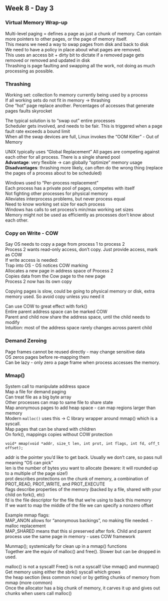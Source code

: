 ## Week 8 - Day 3
### Virtual Memory Wrap-up
Multi-level paging = defines a page as just a chunk of memory. Can contain more pointers to other pages, or the page of memory itself.  
This means we need a way to swap pages from disk and back to disk  
We need to have a policy in place about what pages are removed.  
This uses an access bit + dirty bit to dictate if a removed page gets removed or removed and updated in disk  
Thrashing is page faulting and swapping all the work, not doing as much processing as possible. 

### Thrashing 
Working set: collection fo memory currently being used by a process  
If all working sets do not fit in memory -> thrashing  
One “hot” page replace another. Percentages of accesses that generate pages faults skyrocket

The typical solution is to “swap out” entire processes  
Scheduler gets involved, and needs to be fair. This is triggered when a page fault rate exceeds a bound limit  
When all the swap devices are full, Linux invokes the “OOM Killer” - Out of Memory

UNIX typically uses “Global Replacement” 
All pages are competing against each other for all process. There is a single shared pool  
**Advantage**: very flexible -> can globally “optimize” memory usage  
**Disadvantages**: thrashing more likely, can often do the wrong thing (replace the pages of a process about to be scheduled)

Windows used to “Per-process replacement”  
Each process has a private pool of pages, competes with itself  
Not fighting other processes for physical memory  
Alleviates interprocess problems, but never process equal  
Need to know working set size for each process  
Windows has calls to set process’s min/max working set sizes  
Memory might not be used as efficiently as processes don’t know about each other. 

### Copy on Write - COW
Say OS needs to copy a page from process 1 to process 2  
Process 2 wants read-only access, don’t copy. Just provide access, mark as COW  
If write access is needed:  
Trap into OS - OS notices COW marking  
Allocates a new page in address space of Process 2  
Copies data from the Cow page to the new page  
Process 2 now has its own copy

Copying pages is slow, could be going to physical memory or disk, extra memory used. So avoid copy unless you need it

Can use COW to great effect with fork()  
Entire parent address space can be marked COW  
Parent and child now share the address space, until the child needs to modify  
Intuition: most of the address space rarely changes across parent child

### Demand Zeroing
Page frames cannot be reused directly - may change sensitive data  
OS zeros pages before re-mapping them  
Can be lazy - only zero a page frame when process accesses the memory. 

### Mmap()
System call to manipulate address space  
Map a file for demand paging  
Can treat file as a big byte array  
Other processes can map to same file to share state  
Map anonymous pages to add heap space - can map regions larger than memory  
Modern ```malloc()``` uses this -> C library wrapper around mmap() which is a syscall.   
Map pages that can be shared with children   
On fork(), mappings copies without COW protection

```void* mmap(void *addr, size_t len, int prot, int flags, int fd, off_t offset);```

addr is the pointer you’d like to get back. Usually we don’t care, so pass null meaning “OS can pick”  
len is the number of bytes you want to allocate (beware: it will rounded up to a multiple of the page size!)  
prot describes protections on the chunk of memory, a combination of PROT_READ, PROT_WRITE, and PROT_EXECUTE  
flags describe properties of the memory (backed by a file, shared with your child on fork(), etc)  
fd is the file descriptor for the file that we’re using to back this memory  
If we want to map the middle of the file we can specify a nonzero offset

Example mmap flags:  
MAP_ANON allows for “anonymous backings”, no making file needed. - malloc replacement  
MAP_SHARED means that this si preserved after fork. Child and parent process use the same page in memory - uses COW framework

Munmap(); systemically for clean up in a mmap() functions  
Together are the equiv of malloc() and free(). Slower but can be dropped in used. 

malloc() is not a syscall! Free() is not a syscall! 
Use mmap() and munmap()  
Get memory using either the sbrk() syscall which grows  
the heap section (less common now) or by getting chunks of memory from mmap (more common)  
Once the allocator has a big chunk of memory, it carves it up and gives out chunks when users call malloc()